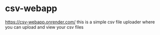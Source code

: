 # csv-webapp
https://csv-webapp.onrender.com/
this is a simple csv file uploader where you can upload and view your csv files
